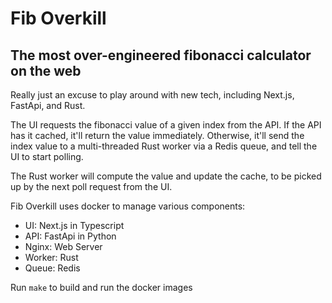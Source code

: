 # Fib Overkill

## The most over-engineered fibonacci calculator on the web

Really just an excuse to play around with new tech, including Next.js, FastApi, and Rust.

The UI requests the fibonacci value of a given index from the API. If the API has it cached, it'll return the value immediately. Otherwise, it'll send the index value to a multi-threaded Rust worker via a Redis queue, and tell the UI to start polling.

The Rust worker will compute the value and update the cache, to be picked up by the next poll request from the UI.

Fib Overkill uses docker to manage various components:

-   UI: Next.js in Typescript
-   API: FastApi in Python
-   Nginx: Web Server
-   Worker: Rust
-   Queue: Redis

Run `make` to build and run the docker images
